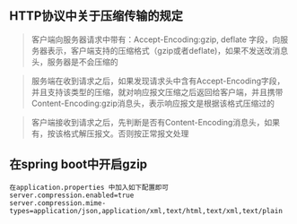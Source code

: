 ## HTTP协议中关于压缩传输的规定
> 客户端向服务器请求中带有：Accept-Encoding:gzip, deflate 字段，向服务器表示，客户端支持的压缩格式（gzip或者deflate)，如果不发送改消息头，服务器是不会压缩的

> 服务端在收到请求之后，如果发现请求头中含有Accept-Encoding字段，并且支持该类型的压缩，就对响应报文压缩之后返回给客户端，并且携带Content-Encoding:gzip消息头，表示响应报文是根据该格式压缩过的

> 客户端接收到请求之后，先判断是否有Content-Encoding消息头，如果有，按该格式解压报文。否则按正常报文处理

## 在spring boot中开启gzip
```
在application.properties 中加入如下配置即可
server.compression.enabled=true
server.compression.mime-types=application/json,application/xml,text/html,text/xml,text/plain
```